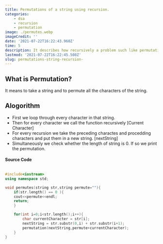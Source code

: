 ```yaml
---
title: Permutations of a string using recursion.
categories:
    - dsa
    - recursion
    - permutation
image: ./permutes.webp
imageCredit: ''
date: '2021-07-22T16:22:43.960Z'
time: 5
description: It describes how recursively a problem such like permutations can be solved by dividing the problem into subproblems.
lastmod: '2021-07-22T16:22:45.508Z'
slug: permutations-string-recursion-
---
```




What is Permutation?
---------------------
It means to take a string and to permute all the characters of the string.

Alogorithm
---------------------

+ First we loop through every character in that string.
+ Then for every character we call the function recursively [Current Character]
+ For every recursion we take the  preceding charactes and procedding characters and put them in a new string. [nextString]
+ Simultaneously we check whether the length of string is 0. If so we print the permutation.

#### Source Code


```cpp    

#include<iostream>
using namespace std;

void permutes(string str,string permute=""){
    if(str.length() == 0 ){
    cout<<permute<<endl;
    return;
    }

    for(int i=0;i<str.length();i++){
        char currentCharacter = str[i];
        nextString = str.substr(0,i) + str.substr(i+1);
        permutation(nextString,permute+currentCharacter);
    }
}

```



